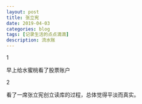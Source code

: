 ```yaml
---
layout: post
title: 张立宪
date: 2019-04-03
categories: blog
tags: [记录生活的点点滴滴]
description: 流水账
---
```


1 

早上给水蜜桃看了股票账户

2

看了一席张立宪创立读库的过程，总体觉得平淡而真实。














